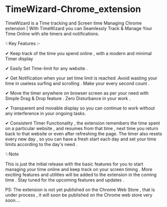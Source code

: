 # TimeWizard-Chrome_extension
TimeWizard is a Time tracking and Screen time Managing Chrome extension | With TimeWizard you can Seamlessly Track &amp; Manage Your Time Online with site timers and notifications.

✨Key Features :-

✔ Keep track of the time you spend online , with a modern and minimal Timer display

✔ Easily Set Time-limit for any website . 

✔ Get Notification when your set time limit is reached .Avoid wasting your time in useless surfing and scrolling . Make your every second count . 

✔ Move the timer anywhere on browser screen as per your need with Simple Drag & Drop feature . Zero Disturbance in your work . 

✔ Transparent and movable display so you can continue to work without any interference in your ongoing tasks. 

✔ Consistent Timer Functionality , the extension remembers the time spent on a particular website , and resumes from that time , next time you return back to that website or even after refreshing the page. The timer also resets every new day , so you can have a fresh start each day and set your time limits according to the day's need .

✨Note 


This is just the initial release with the basic features for you to start managing your time online and keep track on your screen timing . More exciting features and utilities will be added to the extension in the coming time . Stay tuned for the upcoming features and updates .

PS: The extension is not yet published on the Chrome Web Store , that is under process , it will soon be published on the Chrome web store very soon....
